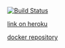 [![Build Status](https://rcarvalhoxavier.visualstudio.com/create-web-api/_apis/build/status/create-web-api%20-%20CI%20-%20master?branchName=master)](https://rcarvalhoxavier.visualstudio.com/create-web-api/_build/latest?definitionId=5&branchName=master)

[link on heroku](https://create-web-api.herokuapp.com/)

[docker repository](https://cloud.docker.com/repository/docker/rcarvalhoxavier/create-web-api/general)
